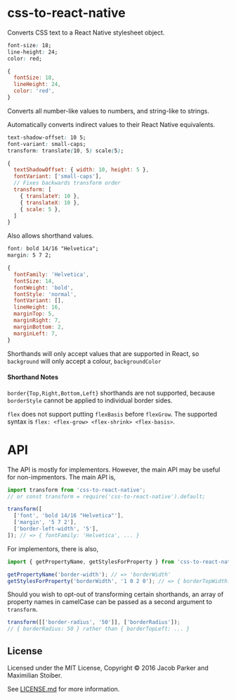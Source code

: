 # css-to-react-native

Converts CSS text to a React Native stylesheet object.

```css
font-size: 18;
line-height: 24;
color: red;
```

```js
{
  fontSize: 18,
  lineHeight: 24,
  color: 'red',
}
```

Converts all number-like values to numbers, and string-like to strings.

Automatically converts indirect values to their React Native equivalents.

```css
text-shadow-offset: 10 5;
font-variant: small-caps;
transform: translate(10, 5) scale(5);
```

```js
{
  textShadowOffset: { width: 10, height: 5 },
  fontVariant: ['small-caps'],
  // Fixes backwards transform order
  transform: [
    { translateY: 10 },
    { translateX: 10 },
    { scale: 5 },
  ]
}
```

Also allows shorthand values.

```css
font: bold 14/16 "Helvetica";
margin: 5 7 2;
```

```js
{
  fontFamily: 'Helvetica',
  fontSize: 14,
  fontWeight: 'bold',
  fontStyle: 'normal',
  fontVariant: [],
  lineHeight: 16,
  marginTop: 5,
  marginRight: 7,
  marginBottom: 2,
  marginLeft: 7,
}
```

Shorthands will only accept values that are supported in React, so `background` will only accept a colour, `backgroundColor`

#### Shorthand Notes

`border{Top,Right,Bottom,Left}` shorthands are not supported, because `borderStyle` cannot be applied to individual border sides.

`flex` does not support putting `flexBasis` before `flexGrow`. The supported syntax is `flex: <flex-grow> <flex-shrink> <flex-basis>`.

# API

The API is mostly for implementors. However, the main API may be useful for non-impmentors. The main API is,

```js
import transform from 'css-to-react-native';
// or const transform = require('css-to-react-native').default;

transform([
  ['font', 'bold 14/16 "Helvetica"'],
  ['margin', '5 7 2'],
  ['border-left-width', '5'],
]); // => { fontFamily: 'Helvetica', ... }
```

For implementors, there is also,

```js
import { getPropertyName, getStylesForProperty } from 'css-to-react-native';

getPropertyName('border-width'); // => 'borderWidth'
getStylesForProperty('borderWidth', '1 0 2 0'); // => { borderTopWidth: 1, ... }
```

Should you wish to opt-out of transforming certain shorthands, an array of property names in camelCase can be passed as a second argument to `transform`.

```js
transform([['border-radius', '50']], ['borderRadius']);
// { borderRadius: 50 } rather than { borderTopLeft: ... }
```

## License

Licensed under the MIT License, Copyright © 2016 Jacob Parker and Maximilian Stoiber.

See [LICENSE.md](./LICENSE.md) for more information.
